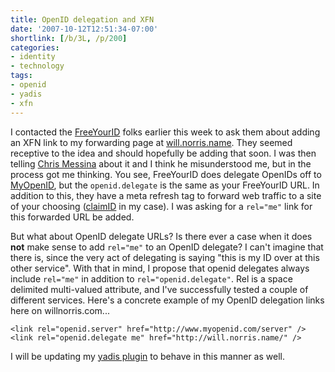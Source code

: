 ```yaml
---
title: OpenID delegation and XFN
date: '2007-10-12T12:51:34-07:00'
shortlink: [/b/3L, /p/200]
categories:
- identity
- technology
tags:
- openid
- yadis
- xfn
---
```

I contacted the [FreeYourID][] folks earlier this week to ask them about adding an XFN link to my forwarding page at
[will.norris.name][].  They seemed receptive to the idea and should hopefully be adding that soon.  I was then telling
[Chris Messina][] about it and I think he misunderstood me, but in the process got me thinking.  You see, FreeYourID
does delegate OpenIDs off to [MyOpenID][], but the `openid.delegate` is the same as your FreeYourID URL.  In addition to
this, they have a meta refresh tag to forward web traffic to a site of your choosing ([claimID][] in my case).  I was
asking for a `rel="me"` link for this forwarded URL be added.

But what about OpenID delegate URLs?  Is there ever a case when it does **not** make sense to add `rel="me"` to an
OpenID delegate?  I can't imagine that there is, since the very act of delegating is saying "this is my ID over at this
other service".  With that in mind, I propose that openid delegates always include `rel="me"` in addition to
`rel="openid.delegate"`.  Rel is a space delimited multi-valued attribute, and I've successfully tested a couple of
different services.  Here's a concrete example of my OpenID delegation links here on willnorris.com...

    <link rel="openid.server" href="http://www.myopenid.com/server" />
    <link rel="openid.delegate me" href="http://will.norris.name/" />

I will be updating my [yadis plugin][] to behave in this manner as well.

[FreeYourID]: https://web.archive.org/web/20071012/http://freeyourid.com/
[will.norris.name]: https://web.archive.org/web/20071012/http://will.norris.name/
[Chris Messina]: http://factoryjoe.com/blog/
[MyOpenID]: https://web.archive.org/web/20071012/http://myopenid.com/
[claimID]: https://web.archive.org/web/20071012/http://claimid.com/willnorris
[yadis plugin]: /projects/wp-yadis/
